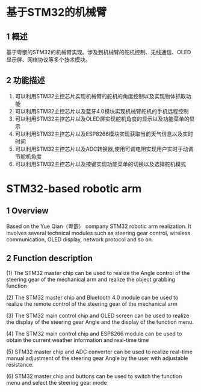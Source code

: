# 基于STM32的机械臂

## 1 概述

基于粤嵌的STM32的机械臂实现。涉及到机械臂的舵机控制、无线通信、OLED显示屏、网络协议等多个技术模块。

## 2 功能描述

1. 可以利用STM32主控芯片实现机械臂的舵机的角度控制以及实现物体抓取功能
2. 可以利用STM32主控芯片以及蓝牙4.0模块实现机械臂舵机的手机远程控制
3. 可以利用STM32主控芯片以及OLED屏实现舵机角度的显示以及功能菜单的显示
4. 可以利用STM32主控芯片以及ESP8266模块实现获取当前天气信息以及实时时间
5. 可以利用STM32主控芯片以及ADC转换器,使用可调电阻实现用户实时手动调节舵机角度
6. 可以利用STM32主控芯片以及按键实现功能菜单的切换以及选择舵机模式


# STM32-based robotic arm

## 1 Overview 

Based on the Yue Qian（粤嵌） company STM32 robotic arm realization. It involves several technical modules such as steering gear control, wireless communication, OLED display, network protocol and so on.

## 2 Function description 

(1) The STM32 master chip can be used to realize the Angle control of the steering gear of the mechanical arm and realize the object grabbing function 

(2) The STM32 master chip and Bluetooth 4.0 module can be used to realize the remote control of the steering gear of the mechanical arm 

(3) The STM32 main control chip and OLED screen can be used to realize the display of the steering gear Angle and the display of the function menu. 

(4) The STM32 main control chip and ESP8266 module can be used to obtain the current weather information and real-time time 

(5) STM32 master chip and ADC converter can be used to realize real-time manual adjustment of the steering gear Angle by the user with adjustable resistance. 

(6) STM32 master chip and buttons can be used to switch the function menu and select the steering gear mode
